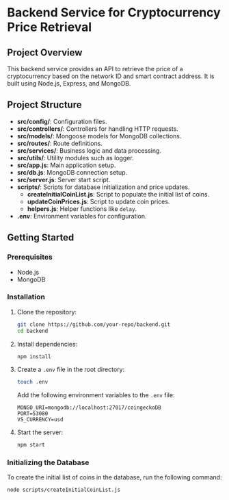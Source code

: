 # Backend Service for Cryptocurrency Price Retrieval

## Project Overview

This backend service provides an API to retrieve the price of a cryptocurrency based on the network ID and smart contract address. It is built using Node.js, Express, and MongoDB.

## Project Structure

- **src/config/**: Configuration files.
- **src/controllers/**: Controllers for handling HTTP requests.
- **src/models/**: Mongoose models for MongoDB collections.
- **src/routes/**: Route definitions.
- **src/services/**: Business logic and data processing.
- **src/utils/**: Utility modules such as logger.
- **src/app.js**: Main application setup.
- **src/db.js**: MongoDB connection setup.
- **src/server.js**: Server start script.
- **scripts/**: Scripts for database initialization and price updates.
  - **createInitialCoinList.js**: Script to populate the initial list of coins.
  - **updateCoinPrices.js**: Script to update coin prices.
  - **helpers.js**: Helper functions like `delay`.
- **.env**: Environment variables for configuration.

## Getting Started

### Prerequisites

- Node.js
- MongoDB

### Installation

1. Clone the repository:
    ```bash
    git clone https://github.com/your-repo/backend.git
    cd backend
    ```

2. Install dependencies:
    ```bash
    npm install
    ```

3. Create a `.env` file in the root directory:
    ```bash
    touch .env
    ```

    Add the following environment variables to the `.env` file:
    ```env
    MONGO_URI=mongodb://localhost:27017/coingeckoDB
    PORT=53080
    VS_CURRENCY=usd
    ```

4. Start the server:
    ```bash
    npm start
    ```

### Initializing the Database

To create the initial list of coins in the database, run the following command:

```bash
node scripts/createInitialCoinList.js

